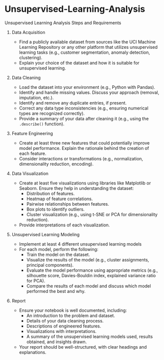 # Unsupervised-Learning-Analysis
Unsupervised Learning Analysis
Steps and Requirements

1. Data Acquisition
   - Find a publicly available dataset from sources like the UCI Machine Learning Repository or any other platform that utilizes unsupervised learning tasks (e.g., customer segmentation, anomaly detection, clustering).
   - Explain your choice of the dataset and how it is suitable for unsupervised learning.

2. Data Cleaning
   - Load the dataset into your environment (e.g., Python with Pandas).
   - Identify and handle missing values. Discuss your approach (removal, imputation, etc.).
   - Identify and remove any duplicate entries, if present.
   - Correct any data type inconsistencies (e.g., ensuring numerical types are recognized correctly).
   - Provide a summary of your data after cleaning it (e.g., using the `.describe()` function).

3. Feature Engineering
   - Create at least three new features that could potentially improve model performance. Explain the rationale behind the creation of each feature.
   - Consider interactions or transformations (e.g., normalization, dimensionality reduction, encoding).

4. Data Visualization
   - Create at least five visualizations using libraries like Matplotlib or Seaborn. Ensure they help in understanding the dataset:
     - Distribution of features.
     - Heatmap of feature correlations.
     - Pairwise relationships between features.
     - Box plots to identify outliers.
     - Cluster visualization (e.g., using t-SNE or PCA for dimensionality reduction).
   - Provide interpretations of each visualization.

5. Unsupervised Learning Modeling
   - Implement at least 4 different unsupervised learning models
   - For each model, perform the following:
     - Train the model on the dataset.
     - Visualize the results of the model (e.g., cluster assignments, principal components).
     - Evaluate the model performance using appropriate metrics (e.g., silhouette score, Davies-Bouldin index, explained variance ratio for PCA).
     - Compare the results of each model and discuss which model performed the best and why.

6. Report
   - Ensure your notebook is well documented, including:
     - An introduction to the problem and dataset.
     - Details of your data cleaning process.
     - Descriptions of engineered features.
     - Visualizations with interpretations.
     - A summary of the unsupervised learning models used, results obtained, and insights drawn.
   - Your report should be well-structured, with clear headings and explanations.
